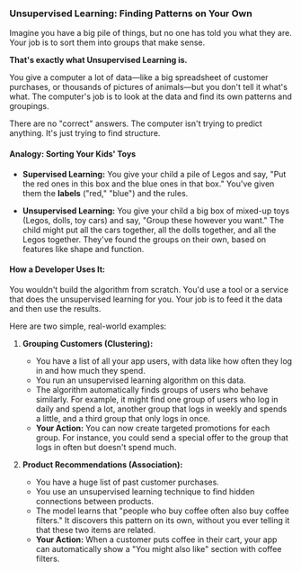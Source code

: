 ### Unsupervised Learning: Finding Patterns on Your Own

Imagine you have a big pile of things, but no one has told you what they are. Your job is to sort them into groups that make sense.

**That's exactly what Unsupervised Learning is.**

You give a computer a lot of data—like a big spreadsheet of customer purchases, or thousands of pictures of animals—but you don't tell it what's what. The computer's job is to look at the data and find its own patterns and groupings.

There are no "correct" answers. The computer isn't trying to predict anything. It's just trying to find structure.

#### Analogy: Sorting Your Kids' Toys

* **Supervised Learning:** You give your child a pile of Legos and say, "Put the red ones in this box and the blue ones in that box." You've given them the **labels** ("red," "blue") and the rules.

* **Unsupervised Learning:** You give your child a big box of mixed-up toys (Legos, dolls, toy cars) and say, "Group these however you want." The child might put all the cars together, all the dolls together, and all the Legos together. They've found the groups on their own, based on features like shape and function.

#### How a Developer Uses It:

You wouldn't build the algorithm from scratch. You'd use a tool or a service that does the unsupervised learning for you. Your job is to feed it the data and then use the results.

Here are two simple, real-world examples:

1.  **Grouping Customers (Clustering):**
    * You have a list of all your app users, with data like how often they log in and how much they spend.
    * You run an unsupervised learning algorithm on this data.
    * The algorithm automatically finds groups of users who behave similarly. For example, it might find one group of users who log in daily and spend a lot, another group that logs in weekly and spends a little, and a third group that only logs in once.
    * **Your Action:** You can now create targeted promotions for each group. For instance, you could send a special offer to the group that logs in often but doesn't spend much.

2.  **Product Recommendations (Association):**
    * You have a huge list of past customer purchases.
    * You use an unsupervised learning technique to find hidden connections between products.
    * The model learns that "people who buy coffee often also buy coffee filters." It discovers this pattern on its own, without you ever telling it that these two items are related.
    * **Your Action:** When a customer puts coffee in their cart, your app can automatically show a "You might also like" section with coffee filters.
